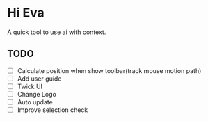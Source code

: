 # Hi Eva

A quick tool to use ai with context.

## TODO

- [ ] Calculate position when show toolbar(track mouse motion path)
- [ ] Add user guide
- [ ] Twick UI
- [ ] Change Logo
- [ ] Auto update
- [ ] Improve selection check
